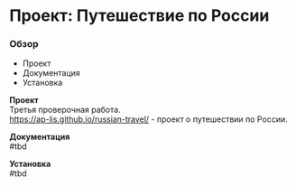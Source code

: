 # Проект: Путешествие по России

### Обзор
* Проект
* Документация
* Установка

**Проект**  
Третья проверочная работа.  
https://ap-lis.github.io/russian-travel/ - проект о путешествии по России.


**Документация**  
#tbd

**Установка**  
#tbd